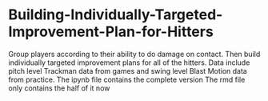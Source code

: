 # Building-Individually-Targeted-Improvement-Plan-for-Hitters
Group players according to their ability to do damage on contact. Then build individually targeted improvement plans for all of the hitters. Data include pitch level Trackman data from games and swing level Blast Motion data from practice.
The ipynb file contains the complete version 
The rmd file only contains the half of it now
